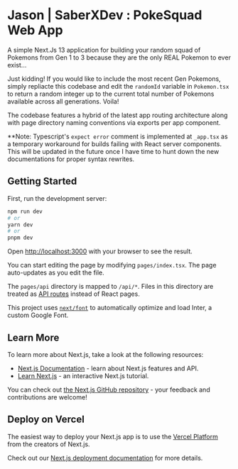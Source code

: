 # Jason | SaberXDev : PokeSquad Web App

A simple Next.Js 13 application for building your random squad of Pokemons from Gen 1 to 3 because they are the only
REAL Pokemon to ever exist...

Just kidding! If you would like to include the most recent Gen Pokemons, simply repliacte this codebase and edit the `randomId` variable in `Pokemon.tsx` to return a random integer up to the current total number of Pokemons available across all generations. Voila!

The codebase features a hybrid of the latest app routing architecture along with page directory naming conventions via exports per app component.

\*\*Note: Typescript's `expect error` comment is implemented at `_app.tsx` as a temporary workaround for builds failing with React server components. This will be updated in the future once I have time to hunt down the new documentations for proper syntax rewrites.

## Getting Started

First, run the development server:

```bash
npm run dev
# or
yarn dev
# or
pnpm dev
```

Open [http://localhost:3000](http://localhost:3000) with your browser to see the result.

You can start editing the page by modifying `pages/index.tsx`. The page auto-updates as you edit the file.

The `pages/api` directory is mapped to `/api/*`. Files in this directory are treated as [API routes](https://nextjs.org/docs/api-routes/introduction) instead of React pages.

This project uses [`next/font`](https://nextjs.org/docs/basic-features/font-optimization) to automatically optimize and load Inter, a custom Google Font.

## Learn More

To learn more about Next.js, take a look at the following resources:

- [Next.js Documentation](https://nextjs.org/docs) - learn about Next.js features and API.
- [Learn Next.js](https://nextjs.org/learn) - an interactive Next.js tutorial.

You can check out [the Next.js GitHub repository](https://github.com/vercel/next.js/) - your feedback and contributions are welcome!

## Deploy on Vercel

The easiest way to deploy your Next.js app is to use the [Vercel Platform](https://vercel.com/new?utm_medium=default-template&filter=next.js&utm_source=create-next-app&utm_campaign=create-next-app-readme) from the creators of Next.js.

Check out our [Next.js deployment documentation](https://nextjs.org/docs/deployment) for more details.

